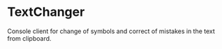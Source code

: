 # TextChanger
Console client for change of symbols and correct of mistakes in the text from clipboard.
